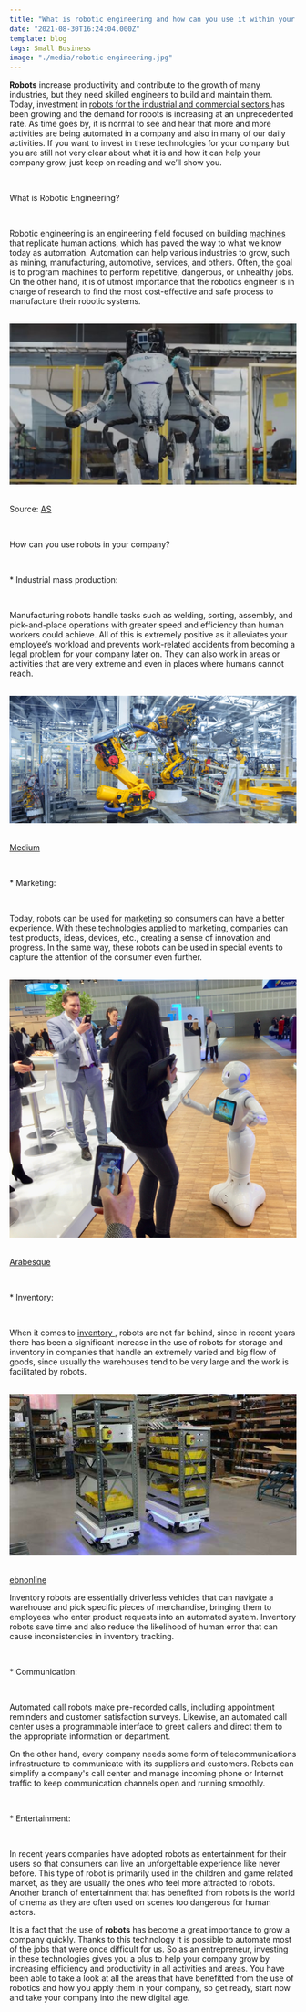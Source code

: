 ```yaml
---
title: "What is robotic engineering and how can you use it within your company?"
date: "2021-08-30T16:24:04.000Z"
template: blog
tags: Small Business
image: "./media/robotic-engineering.jpg"
---
```


**Robots** increase productivity and contribute to the growth of many industries, but they need skilled engineers to build and maintain them. Today, investment in <a target="_blank" href="https://www.cobuildlab.com/blog/top-benefits-of-robotic-process-automation-in-logistics/"> robots for the industrial and commercial sectors </a> has been growing and the demand for robots is increasing at an unprecedented rate. As time goes by, it is normal to see and hear that more and more activities are being automated in a company and also in many of our daily activities. If you want to invest in these technologies for your company but you are still not very clear about what it is and how it can help your company grow, just keep on reading and we’ll show you. 

<br>

<title-2>What is Robotic Engineering?</title-2>

<br>

Robotic engineering is an engineering field focused on building <a target="_blank" href="https://www.cobuildlab.com/blog/reduce-your-headcount-with-the-help-of-machine-learning/">  machines </a> that replicate human actions, which has paved the way to what we know today as automation. Automation can help various industries to grow, such as mining, manufacturing, automotive, services, and others. Often, the goal is to program machines to perform repetitive, dangerous, or unhealthy jobs. On the other hand, it is of utmost importance that the robotics engineer is in charge of research to find the most cost-effective and safe process to manufacture their robotic systems.

<br>

<center>
<img src="./media/robot1.png">
</center>

<br>

Source: <a target="_blank" href="https://as.com/meristation/2021/08/19/betech/1629406335_263157.html">  AS </a>

<br>

<title-2>How can you use robots in your company?</title-2>

<br>

<title-3>* Industrial mass production:</title-3>

<br>

Manufacturing robots handle tasks such as welding, sorting, assembly, and pick-and-place operations with greater speed and efficiency than human workers could achieve. All of this is extremely positive as it alleviates your employee’s workload and prevents work-related accidents from becoming a legal problem for your company later on.  They can also work in areas or activities that are very extreme and even in places where humans cannot reach. 

<br>

<center>
<img src="./media/robots-2.jpeg">
</center>

<br>

<a target="_blank" href="https://www.google.com/url?q=https://medium.com/neuromation-blog/cutting-edge-ai-techniques-will-help-the-industrial-robots-of-today-enable-the-manufacturing-of-e0c72bc90abd&sa=D&source=editors&ust=1630345631579000&usg=AOvVaw2dP-ADuTZXF6j0MwKN-Zjv">  Medium </a>

<br>

<title-3>* Marketing:</title-3>

<br>

Today, robots can be used for <a target="_blank" href="https://www.cobuildlab.com/blog/Planning-a-Digital-Marketing-Strategy-key-to-success-for-your-New-Software-Application-or-Small-Business-in-the-US-during-COVID-time/">  marketing </a> so consumers can have a better experience.  With these technologies applied to marketing, companies can test products, ideas, devices, etc., creating a sense of innovation and progress. In the same way, these robots can be used in special events to capture the attention of the consumer even further.

<br>

<center>
<img src="./media/robot-3.jpeg">
</center>

<br>

<a target="_blank" href="https://arabesque.ch/en/successful-marketing-with-robots/">  Arabesque </a>

<br>

<title-3>* Inventory:</title-3>

<br>

When it comes to <a target="_blank" href="https://www.cobuildlab.com/blog/Warehouse-and-Inventory-Management/"> inventory </a>, robots are not far behind, since in recent years there has been a significant increase in the use of robots for storage and inventory in companies that handle an extremely varied and big flow of goods, since usually the warehouses tend to be very large and the work is facilitated by robots.  

<br>

<center>
<img src="./media/robots-4.jpeg">
</center>

<br>

<a target="_blank" href="https://www.ebnonline.com/answering-4-common-questions-about-autonomous-mobile-robots/"> ebnonline </a>

Inventory robots are essentially driverless vehicles that can navigate a warehouse and pick specific pieces of merchandise, bringing them to employees who enter product requests into an automated system. Inventory robots save time and also reduce the likelihood of human error that can cause inconsistencies in inventory tracking.

<br>

<title-3>* Communication:</title-3>

<br>

Automated call robots make pre-recorded calls, including appointment reminders and customer satisfaction surveys. Likewise, an automated call center uses a programmable interface to greet callers and direct them to the appropriate information or department.

On the other hand, every company needs some form of telecommunications infrastructure to communicate with its suppliers and customers. Robots can simplify a company's call center and manage incoming phone or Internet traffic to keep communication channels open and running smoothly.

<br>

<title-3>* Entertainment:</title-3>

<br>

In recent years companies have adopted robots as entertainment for their users so that consumers can live an unforgettable experience like never before. This type of robot is primarily used in the children and game related market, as they are usually the ones who feel more attracted to robots.  Another branch of entertainment that has benefited from robots is the world of cinema as they are often used on scenes too dangerous for human actors.    

It is a fact that the use of **robots** has become a great importance to grow a company quickly. Thanks to this technology it is possible to automate most of the jobs that were once difficult for us. So as an entrepreneur, investing in these technologies gives you a plus to help your company grow by increasing efficiency and productivity in all activities and areas. You have been able to take a look at all the areas that have benefitted from the use of robotics and how you apply them in your company, so get ready, start now and take your company into the new digital age.  
